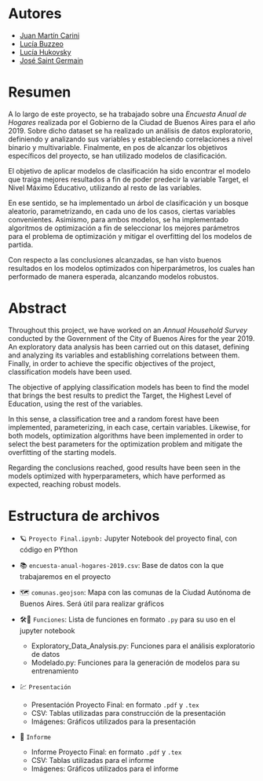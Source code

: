 # Autores
* [Juan Martín Carini](https://github.com/JuanMCarini)
* [Lucía Buzzeo](https://github.com/luciabuzzeo)
* [Lucía Hukovsky](https://github.com/LHukovsky)
* [José Saint Germain](https://github.com/josesg998)

# Resumen
 
A lo largo de este proyecto, se ha trabajado sobre una _Encuesta Anual de Hogares_ realizada por el Gobierno de la Ciudad de Buenos Aires para el año 2019. Sobre dicho dataset se ha realizado un análisis de datos exploratorio, definiendo y analizando sus variables y estableciendo correlaciones a nivel binario y multivariable. Finalmente, en pos de alcanzar los objetivos específicos del proyecto, se han utilizado modelos de clasificación.

El objetivo de aplicar modelos de clasificación ha sido encontrar el modelo que traiga mejores resultados a fin de poder predecir la variable Target, el Nivel Máximo Educativo, utilizando al resto de las variables.

En ese sentido, se ha implementado un árbol de clasificación y un bosque aleatorio, parametrizando, en cada uno de los casos, ciertas variables convenientes. Asimismo, para ambos modelos, se ha implementado algoritmos de optimización  a fin de seleccionar los mejores parámetros para el problema de optimización y mitigar el overfitting del los modelos de partida. 

Con respecto a las conclusiones alcanzadas, se han visto buenos resultados en los modelos optimizados con hiperparámetros, los cuales han performado de manera esperada, alcanzando modelos robustos.

# Abstract

Throughout this project, we have worked on an _Annual Household Survey_ conducted by the Government of the City of Buenos Aires for the year 2019. An exploratory data analysis has been carried out on this dataset, defining and analyzing its variables and establishing correlations between them. Finally, in order to achieve the specific objectives of the project, classification models have been used.

The objective of applying classification models has been to find the model that brings the best results to predict the Target, the Highest Level of Education, using the rest of the variables.

In this sense, a classification tree and a random forest have been implemented, parameterizing, in each case, certain variables. Likewise, for both models, optimization algorithms have been implemented in order to select the best parameters for the optimization problem and mitigate the overfitting of the starting models. 

Regarding the conclusions reached, good results have been seen in the models optimized with hyperparameters, which have performed as expected, reaching robust models.

# Estructura de archivos
* :ringed_planet: `Proyecto Final.ipynb:` Jupyter Notebook del proyecto final, con código en PYthon

* :books: `encuesta-anual-hogares-2019.csv`: Base de datos con la que trabajaremos en el proyecto

* :world_map: `comunas.geojson`: Mapa con las comunas de la Ciudad Autónoma de Buenos Aires. Será útil para realizar gráficos

* :hammer_and_wrench::snake: `Funciones`: Lista de funciones en formato ``.py`` para su uso en el jupyter notebook
    * Exploratory_Data_Analysis.py: Funciones para el análisis exploratorio de datos
    * Modelado.py: Funciones para la generación de modelos para su entrenamiento

* :chart: `Presentación`
    * Presentación Proyecto Final: en formato ``.pdf`` y ``.tex``
    * CSV: Tablas utilizadas para construcción de la presentación
    * Imágenes: Gráficos utilizados para la presentación

* :closed_book: `Informe`
    * Informe Proyecto Final: en formato ``.pdf`` y ``.tex``
    * CSV: Tablas utilizadas para el informe
    * Imágenes: Gráficos utilizados para el informe